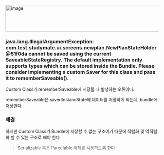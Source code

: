 <img width="1596" height="87" alt="image" src="https://github.com/user-attachments/assets/47c75a04-e880-4031-b335-70e5a10f2241" />

### java.lang.IllegalArgumentException: com.test.studymate.ui.screens.newplan.NewPlanStateHolder@51f0da cannot be saved using the current SaveableStateRegistry. The default implementation only supports types which can be stored inside the Bundle. Please consider implementing a custom Saver for this class and pass it to rememberSaveable().

Custom Class가 rememberSaveable에 저장될 때 발생하는 오류이다.

rememberSaveable은 savedInstancState에 데이터를 저장하게 되는데, bundle에 저장한다

### 해결
하지만 Custom Class가 Bundle에 저장할 수 없는 구조이기 때문에 직렬화 및 역직렬화 할 수 있는 구조로 해야 한다

> Serializable 혹은 Parcelable 객체를 사용하도록 한다
